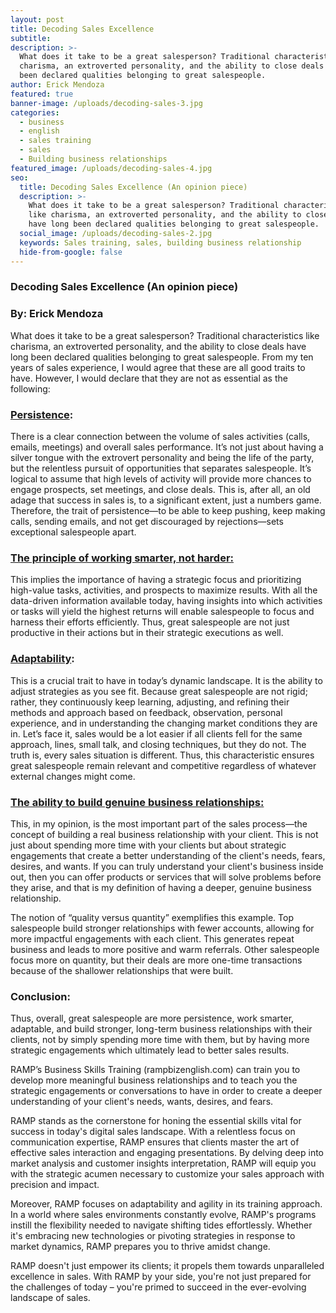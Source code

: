 ```yaml
---
layout: post
title: Decoding Sales Excellence
subtitle:
description: >-
  What does it take to be a great salesperson? Traditional characteristics like
  charisma, an extroverted personality, and the ability to close deals have long
  been declared qualities belonging to great salespeople. 
author: Erick Mendoza
featured: true
banner-image: /uploads/decoding-sales-3.jpg
categories:
  - business
  - english
  - sales training
  - sales
  - Building business relationships
featured_image: /uploads/decoding-sales-4.jpg
seo:
  title: Decoding Sales Excellence (An opinion piece)
  description: >-
    What does it take to be a great salesperson? Traditional characteristics
    like charisma, an extroverted personality, and the ability to close deals
    have long been declared qualities belonging to great salespeople. 
  social_image: /uploads/decoding-sales-2.jpg
  keywords: Sales training, sales, building business relationship
  hide-from-google: false
---
```

### **Decoding Sales Excellence (An opinion piece)**

### **By: Erick Mendoza**

What does it take to be a great salesperson? Traditional characteristics like charisma, an extroverted personality, and the ability to close deals have long been declared qualities belonging to great salespeople. From my ten years of sales experience, I would agree that these are all good traits to have. However, I would declare that they are not as essential as the following:

### **<u>Persistence</u>**:

There is a clear connection between the volume of sales activities (calls, emails, meetings) and overall sales performance. It’s not just about having a silver tongue with the extrovert personality and being the life of the party, but the relentless pursuit of opportunities that separates salespeople. It’s logical to assume that high levels of activity will provide more chances to engage prospects, set meetings, and close deals. This is, after all, an old adage that success in sales is, to a significant extent, just a numbers game. Therefore, the trait of persistence—to be able to keep pushing, keep making calls, sending emails, and not get discouraged by rejections—sets exceptional salespeople apart.

### **<u>The principle of working smarter, not harder:</u>**

This implies the importance of having a strategic focus and prioritizing high-value tasks, activities, and prospects to maximize results. With all the data-driven information available today, having insights into which activities or tasks will yield the highest returns will enable salespeople to focus and harness their efforts efficiently. Thus, great salespeople are not just productive in their actions but in their strategic executions as well.

### **<u>Adaptability</u>**:

This is a crucial trait to have in today’s dynamic landscape. It is the ability to adjust strategies as you see fit. Because great salespeople are not rigid; rather, they continuously keep learning, adjusting, and refining their methods and approach based on feedback, observation, personal experience, and in understanding the changing market conditions they are in. Let’s face it, sales would be a lot easier if all clients fell for the same approach, lines, small talk, and closing techniques, but they do not. The truth is, every sales situation is different. Thus, this characteristic ensures great salespeople remain relevant and competitive regardless of whatever external changes might come.

### **<u>The ability to build genuine business relationships:</u>**

This, in my opinion, is the most important part of the sales process—the concept of building a real business relationship with your client. This is not just about spending more time with your clients but about strategic engagements that create a better understanding of the client's needs, fears, desires, and wants. If you can truly understand your client's business inside out, then you can offer products or services that will solve problems before they arise, and that is my definition of having a deeper, genuine business relationship.

The notion of “quality versus quantity” exemplifies this example. Top salespeople build stronger relationships with fewer accounts, allowing for more impactful engagements with each client. This generates repeat business and leads to more positive and warm referrals. Other salespeople focus more on quantity, but their deals are more one-time transactions because of the shallower relationships that were built.

### **Conclusion:**

Thus, overall, great salespeople are more persistence, work smarter, adaptable, and build stronger, long-term business relationships with their clients, not by simply spending more time with them, but by having more strategic engagements which ultimately lead to better sales results.

RAMP’s Business Skills Training (rampbizenglish.com) can train you to develop more meaningful business relationships and to teach you the strategic engagements or conversations to have in order to create a deeper understanding of your client's needs, wants, desires, and fears.

RAMP stands as the cornerstone for honing the essential skills vital for success in today's digital sales landscape. With a relentless focus on communication expertise, RAMP ensures that clients master the art of effective sales interaction and engaging presentations. By delving deep into market analysis and customer insights interpretation, RAMP will equip you with the strategic acumen necessary to customize your sales approach with precision and impact.

Moreover, RAMP focuses on adaptability and agility in its training approach. In a world where sales environments constantly evolve, RAMP's programs instill the flexibility needed to navigate shifting tides effortlessly. Whether it's embracing new technologies or pivoting strategies in response to market dynamics, RAMP prepares you to thrive amidst change.

RAMP doesn't just empower its clients; it propels them towards unparalleled excellence in sales. With RAMP by your side, you're not just prepared for the challenges of today – you're primed to succeed in the ever-evolving landscape of sales.